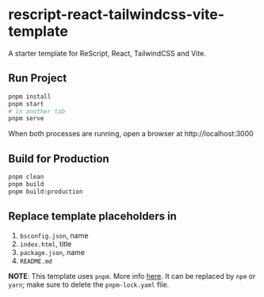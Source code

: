 # rescript-react-tailwindcss-vite-template
A starter template for ReScript, React, TailwindCSS and Vite.

## Run Project

```sh
pnpm install
pnpm start
# in another tab
pnpm serve
```

When both processes are running, open a browser at http://localhost:3000

## Build for Production

```sh
pnpm clean
pnpm build
pnpm build:production
```

## Replace template placeholders in
1. `bsconfig.json`, name
2. `index.html`, title
3. `package.json`, name
4. `README.md`


**NOTE**: This template uses `pnpm`. More info [here](https://pnpm.io/). It can be replaced by `npm` or `yarn`; make sure to delete the `pnpm-lock.yaml` file.